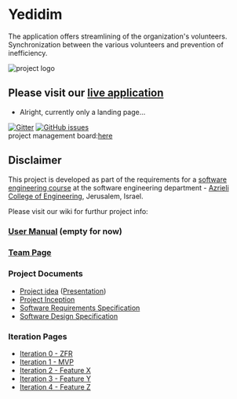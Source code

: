# Yedidim
The application offers streamlining of the organization's volunteers. Synchronization between the various volunteers and prevention of inefficiency.


![project logo](https://raw.githubusercontent.com/malkals/our-project/master/%D7%9C%D7%95%D7%92%D7%95%20%D7%99%D7%93%D7%99%D7%93%D7%99%D7%9D.png)


## Please visit our [live application](https://github.com/riki-r/my-project/blob/master/src/index.html)
- Alright, currently only a landing page...


[![Gitter](https://badges.gitter.im/Join%20Chat.svg)](https://gitter.im/yedidim_group/Lobby)
 [![GitHub issues](https://img.shields.io/github/issues/jce-il/our-project.svg?style=flat)](https://github.com/malkals/our-project/issues) </br>
 project management board:[here](https://github.com/malkals/Yedidim/projects/1)
 
 ## Disclaimer
This project is developed as part of the requirements for a [software engineering course](https://github.com/jce-il/se-class/wiki) at the software engineering department - [Azrieli College of Engineering](http://www.jce.ac.il/), Jerusalem, Israel.

Please visit our wiki for furthur project info: 


### [User Manual](https://github.com/malkals/our-project/wiki/User-Manual) (empty for now)

### [Team Page](https://github.com/malkals/our-project/wiki/Team-page)

### Project Documents
- [Project idea](https://drive.google.com/file/d/0ByckaStEeMspWG5hUjcyeTJKZm8/view) ([Presentation](https://drive.google.com/file/d/0ByckaStEeMspTXF4VU8yMVlnTGc/view))
- [Project Inception](https://github.com/malkals/Yedidim/wiki/Inception)
- [Software Requirements Specification](https://github.com/malkals/Yedidim/wiki/SRS--software-requirements-specifications)
- [Software Design Specification](https://github.com/malkals/Yedidim/wiki/SDS-Software-Design-Specifications)

### Iteration Pages
- [Iteration 0 - ZFR](https://github.com/malkals/Yedidim/wiki/Iteration-0-ZFR)
- [Iteration 1 - MVP]()
- [Iteration 2 - Feature X]()
- [Iteration 3 - Feature Y]()
- [Iteration 4 - Feature Z]()




